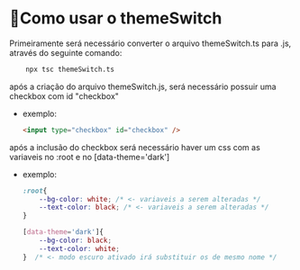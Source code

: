 # 🎉Como usar o themeSwitch
Primeiramente será necessário converter o arquivo themeSwitch.ts para .js, através do seguinte comando:
```bash
    npx tsc themeSwitch.ts
```
após a criação do arquivo themeSwitch.js, será necessário possuir uma checkbox com id "checkbox"

* exemplo:
    ```html
    <input type="checkbox" id="checkbox" />
    ```

após a inclusão do checkbox será necessário haver um css com as variaveis no :root e no [data-theme='dark']

* exemplo:
    ```css
    :root{
        --bg-color: white; /* <- variaveis a serem alteradas */
        --text-color: black; /* <- variaveis a serem alteradas */
    }

    [data-theme='dark']{
        --bg-color: black;
        --text-color: white;
    }  /* <- modo escuro ativado irá substituir os de mesmo nome */
    ```
